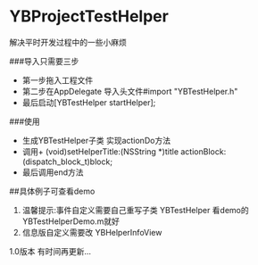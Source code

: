 # YBProjectTestHelper
解决平时开发过程中的一些小麻烦

###导入只需要三步
* 第一步拖入工程文件
* 第二步在AppDelegate 导入头文件#import "YBTestHelper.h"
* 最后启动[YBTestHelper startHelper];


###使用
* 生成YBTestHelper子类 实现actionDo方法
* 调用+ (void)setHelperTitle:(NSString *)title actionBlock:(dispatch_block_t)block;
* 最后调用end方法

##具体例子可查看demo 


1. 温馨提示:事件自定义需要自己重写子类  YBTestHelper  看demo的 YBTestHelperDemo.m就好
2. 信息版自定义需要改          YBHelperInfoView

1.0版本 有时间再更新...
